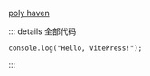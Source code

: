 <script setup>
  import LightsShadows from '/components/05-lights-shadows/LightsShadows.vue'
</script>

<LightsShadows />

[poly haven](http://polyhaven.com)

::: details 全部代码

```vue
console.log("Hello, VitePress!");
```

:::
